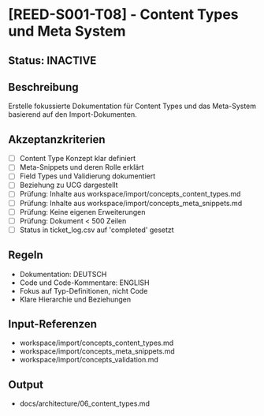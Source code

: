 # [REED-S001-T08] - Content Types und Meta System

## Status: INACTIVE

## Beschreibung
Erstelle fokussierte Dokumentation für Content Types und das Meta-System basierend auf den Import-Dokumenten.

## Akzeptanzkriterien
- [ ] Content Type Konzept klar definiert
- [ ] Meta-Snippets und deren Rolle erklärt
- [ ] Field Types und Validierung dokumentiert
- [ ] Beziehung zu UCG dargestellt
- [ ] Prüfung: Inhalte aus workspace/import/concepts_content_types.md
- [ ] Prüfung: Inhalte aus workspace/import/concepts_meta_snippets.md
- [ ] Prüfung: Keine eigenen Erweiterungen
- [ ] Prüfung: Dokument < 500 Zeilen
- [ ] Status in ticket_log.csv auf 'completed' gesetzt

## Regeln
- Dokumentation: DEUTSCH
- Code und Code-Kommentare: ENGLISH
- Fokus auf Typ-Definitionen, nicht Code
- Klare Hierarchie und Beziehungen

## Input-Referenzen
- workspace/import/concepts_content_types.md
- workspace/import/concepts_meta_snippets.md
- workspace/import/concepts_validation.md

## Output
- docs/architecture/06_content_types.md